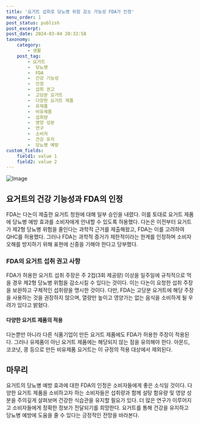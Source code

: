```yaml
---
title: '요거트 섭취로 당뇨병 위험 감소 가능성 FDA가 인정'
menu_order: 1
post_status: publish
post_excerpt: 
post_date: 2024-03-04 20:32:58
taxonomy:
    category:
        - 생활
    post_tag:
        - 요거트
        -  당뇨병
        -  FDA
        -  건강 기능성
        -  인정
        -  섭취 권고
        -  고당분 요거트
        -  다양한 요거트 제품
        -  유제품
        -  비유제품
        -  섭취량
        -  영양 성분
        -  연구
        -  소비자
        -  건강 유지
        -  당뇨병 예방
custom_fields:
    field1: value 1
    field2: value 2
---
```


![Image](https://imgnews.pstatic.net/image/016/2024/03/03/20240303050201_0_20240303204701236.jpg?type=w647)

## 요거트의 건강 기능성과 FDA의 인정
FDA는 다논이 제출한 요거트 청원에 대해 일부 승인을 내렸다. 이를 토대로 요거트 제품에 당뇨병 예방 효과를 소비자에게 안내할 수 있도록 허용했다. 다논은 이전부터 요거트가 제2형 당뇨병 위험을 줄인다는 과학적 근거를 제출해왔고, FDA는 이를 고려하여 QHC를 허용했다. 그러나 FDA는 과학적 증거가 제한적이라는 한계를 인정하며 소비자 오해를 방지하기 위해 표현에 신중을 기해야 한다고 당부했다.
### FDA의 요거트 섭취 권고 사항
FDA가 허용한 요거트 섭취 주장은 주 2컵(3회 제공량) 이상을 일주일에 규칙적으로 먹을 경우 제2형 당뇨병 위험을 감소시킬 수 있다는 것이다. 이는 다논이 요청한 섭취 주장을 보완하고 구체적인 섭취량을 명시한 것이다. 다만, FDA는 고당분 요거트에 해당 주장을 사용하는 것을 권장하지 않으며, 열량만 높이고 영양가는 없는 음식을 소비하게 될 우려가 있다고 밝혔다.
#### 다양한 요거트 제품의 적용
다논뿐만 아니라 다른 식품기업이 만든 요거트 제품에도 FDA가 허용한 주장이 적용된다. 그러나 유제품이 아닌 요거트 제품에는 해당되지 않는 점을 유의해야 한다. 아몬드, 코코넛, 콩 등으로 만든 비유제품 요거트는 이 규정의 적용 대상에서 제외된다.
## 마무리
요거트의 당뇨병 예방 효과에 대한 FDA의 인정은 소비자들에게 좋은 소식일 것이다. 다양한 요거트 제품을 소비하고자 하는 소비자들은 섭취량과 함께 설탕 함유량 및 영양 성분을 주의깊게 살펴보며 건강한 식습관을 유지할 필요가 있다. 더 많은 연구가 이루어지고 소비자들에게 정확한 정보가 전달되기를 희망한다. 요거트를 통해 건강을 유지하고 당뇨병 예방에 도움을 줄 수 있다는 긍정적인 전망을 바라본다.
